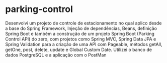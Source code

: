 # parking-control
Desenvolvi um projeto de controle de estacionamento no qual  aplico desde a base do Spring Framework, Injeção de dependências,  Beans, definição Spring Boot e também a construção de um projeto Spring Boot (Parking Control API) do zero, com projetos como Spring MVC,  Spring Data JPA e Spring Validation para a criação de uma API com Pageable,  métodos getAll, getOne, post, delete, update e Global Custom Date. Utilizei o banco de dados PostgreSQL e a aplicação com o PostMan
